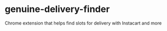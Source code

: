 # genuine-delivery-finder
Chrome extension that helps find slots for delivery with Instacart and more
